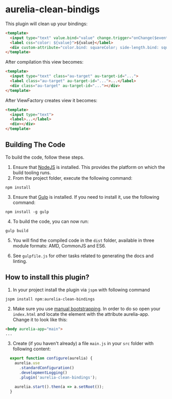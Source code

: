 # aurelia-clean-bindigs

This plugin will clean up your bindings:

```html
<template>
  <input type="text" value.bind="value" change.trigger="onChange($event)">
  <label css="color: ${value}">${value}</label>
  <div custom-attribute="color.bind: squareColor; side-length.bind: squareSize"></div>
</template>
```

After compilation this view becomes:

```html
<template>
  <input type="text" class="au-target" au-target-id="...">
  <label class="au-target" au-target-id="...">...</label>
  <div class="au-target" au-target-id="..."></div>
</template>
```

After ViewFactory creates view it becomes:

```html
<template>
  <input type="text">
  <label>...</label>
  <div></div>
</template>
```

## Building The Code

To build the code, follow these steps.

1. Ensure that [NodeJS](http://nodejs.org/) is installed. This provides the platform on which the build tooling runs.
2. From the project folder, execute the following command:

  ```shell
  npm install
  ```
3. Ensure that [Gulp](http://gulpjs.com/) is installed. If you need to install it, use the following command:

  ```shell
  npm install -g gulp
  ```
4. To build the code, you can now run:

  ```shell
  gulp build
  ```
5. You will find the compiled code in the `dist` folder, available in three module formats: AMD, CommonJS and ES6.

6. See `gulpfile.js` for other tasks related to generating the docs and linting.

## How to install this plugin?

1. In your project install the plugin via `jspm` with following command

  ```shell
jspm install npm:aurelia-clean-bindings
  ```
2. Make sure you use [manual bootstrapping](http://aurelia.io/hub.html#/doc/article/aurelia/framework/latest/app-configuration-and-startup). In order to do so open your `index.html` and locate the element with the attribute aurelia-app. Change it to look like this:

  ```html
  <body aurelia-app="main">
  ...
  ```
3. Create (if you haven't already) a file `main.js` in your `src` folder with following content:

```javascript
  export function configure(aurelia) {
    aurelia.use
      .standardConfiguration()
      .developmentLogging()
      .plugin('aurelia-clean-bindings');

    aurelia.start().then(a => a.setRoot());
  }
```
